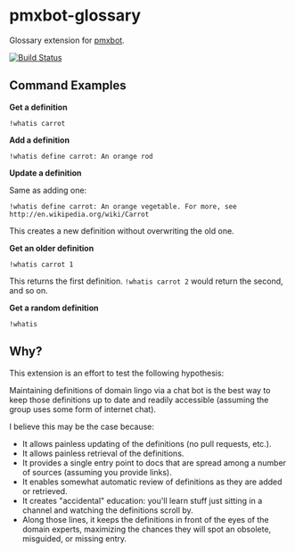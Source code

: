 # pmxbot-glossary

Glossary extension for [pmxbot](https://bitbucket.org/yougov/pmxbot/wiki/Home).

[![Build Status](https://travis-ci.org/harveyr/pmxbot-glossary.svg?branch=master)](https://travis-ci.org/harveyr/pmxbot-glossary)

## Command Examples

**Get a definition**

`!whatis carrot`

**Add a definition**

`!whatis define carrot: An orange rod`

**Update a definition**

Same as adding one:

`!whatis define carrot: An orange vegetable. For more, see http://en.wikipedia.org/wiki/Carrot`

This creates a new definition without overwriting the old one.

**Get an older definition**

`!whatis carrot 1`

This returns the first definition. `!whatis carrot 2` would return the second, and so on.

**Get a random definition**

`!whatis`
 
 
## Why?

This extension is an effort to test the following hypothesis:

Maintaining definitions of domain lingo via a chat bot is the
best way to keep those definitions up to date and readily accessible
(assuming the group uses some form of internet chat).

I believe this may be the case because:

* It allows painless updating of the definitions (no pull requests, etc.).
* It allows painless retrieval of the definitions.
* It provides a single entry point to docs that are spread among a number
  of sources (assuming you provide links).
* It enables somewhat automatic review of definitions as they are added
  or retrieved.
* It creates "accidental" education: you'll learn stuff just sitting in a
  channel and watching the definitions scroll by.
* Along those lines, it keeps the definitions in front of the eyes of the
  domain experts, maximizing the chances they will spot an obsolete,
  misguided, or missing entry.
